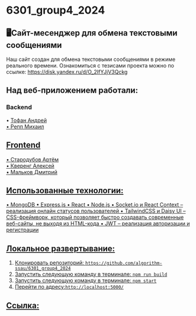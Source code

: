 # 6301_group4_2024
## 🖥Сайт-месенджер для обмена текстовыми сообщениями
Наш сайт создан для обмена текстовыми сообщениями в режиме реального времени.
Ознакомиться с тезисами проекта можно по ссылке: https://disk.yandex.ru/d/O_2IfYJjV3Qckg
## Над веб-приложением работали:
### Backend
• <a href=https://github.com/AndreyTofan>Тофан Андрей<br>
• <a href=https://github.com/ReppMikhail>Репп Михаил<br>
## Frontend
• <a href=https://github.com/ArtemStarodubov>Стародубов Артём<br>
• <a href=https://github.com/alexkvereng>Кверенг Алексей<br>
• <a href=https://github.com/DVMalkov>Мальков Дмитрий<br>
## Использованные технологии:
• MongoDB
• Express.js
• React
• Node.js
• Socket.io и React Context – реализация онлайн статусов пользователей
• TailwindCSS и Daisy UI – CSS-фреймворк, который позволяет быстро создавать современные веб-сайты, не выходя из HTML-кода
• JWT – реализация авторизации и регистрации
## Локальное развертывание:<br>
1. Клонировать репозиторий: `https://github.com/algorithm-ssau/6301_group4_2024`<br>
2. Запустить следующую команду в терминале: `npm run build`<br>
3. Запустить следующую команду в терминале: `npm start`<br>
4. Перейти по адресу:`http://localhost:5000/`
## Ссылка:<br>
